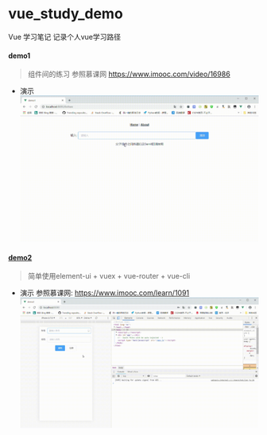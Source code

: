 # vue_study_demo
Vue 学习笔记
记录个人vue学习路径

#### demo1
> 组件间的练习  参照慕课网 https://www.imooc.com/video/16986
- 演示
![demo1演示](https://github.com/wgPython/vue_study_demo/blob/master/gif_img/demo1GoogleChrome2019_3_26.gif)

#### [demo2](https://github.com/wgPython/vue_study_demo/tree/master/demo2)
> 简单使用element-ui + vuex + vue-router + vue-cli 
- 演示  参照慕课网: https://www.imooc.com/learn/1091
![demo2演示](https://raw.githubusercontent.com/wgPython/vue_study_demo/master/gif_img/demo2GoogleChrome2019_3_25.gif)
